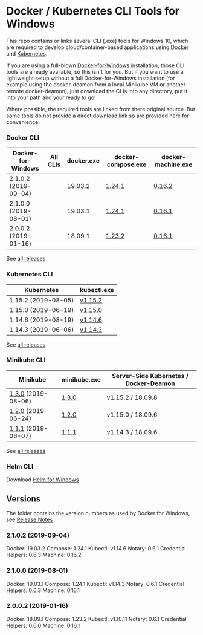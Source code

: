 # Docker / Kubernetes CLI Tools for Windows
This repo contains or links several CLI (.exe) tools for Windows 10, which are required to develop cloud/container-based applications using [Docker](https://www.docker.com/) and [Kubernetes](https://kubernetes.io/).

If you are using a full-blown [Docker-for-Windows](https://hub.docker.com/editions/community/docker-ce-desktop-windows) installation, those CLI tools are already available, so this isn't for you. But if you want to use a lightweight setup without a full Docker-for-Windows installation (for example using the docker-deamon from a local Minikube VM or another remote docker-deamon), just download the CLIs into any directory, put it into your path and your ready to go!

Where possible, the required tools are linked from there original source. But some tools do not provide a direct download link so are provided here for convenience.

### Docker CLI

| Docker-for-Windows | All CLIs | docker.exe | docker-compose.exe | docker-machine.exe |
| ---- | --- | --- | --- | --- |
| 2.1.0.2 (2019-09-04) | | 19.03.2 | [1.24.1](https://github.com/docker/compose/releases/tag/1.24.1) | [0.16.2](https://github.com/docker/machine/releases/tag/v0.16.2) |
| 2.1.0.0 (2019-08-01) | | 19.03.1 | [1.24.1](https://github.com/docker/compose/releases/tag/1.24.1) | [0.16.1](https://github.com/docker/machine/releases/tag/v0.16.1) |
| 2.0.0.2 (2019-01-16) | | 18.09.1 | [1.23.2](https://github.com/docker/compose/releases/tag/1.23.2) | [0.16.1](https://github.com/docker/machine/releases/tag/v0.16.0) |

See [all releases](https://docs.docker.com/docker-for-windows/release-notes/)

### Kubernetes CLI
| Kubernetes | kubectl.exe |
| ---- | --- |
| 1.15.2 (2019-08-05) | [v1.15.2](https://storage.googleapis.com/kubernetes-release/release/v1.15.2/bin/windows/amd64/kubectl.exe) |
| 1.15.0 (2019-06-19) | [v1.15.0](https://storage.googleapis.com/kubernetes-release/release/v1.15.0/bin/windows/amd64/kubectl.exe) |
| 1.14.6 (2019-08-19) | [v1.14.6](https://storage.googleapis.com/kubernetes-release/release/v1.14.6/bin/windows/amd64/kubectl.exe) |
| 1.14.3 (2019-06-06) | [v1.14.3](https://storage.googleapis.com/kubernetes-release/release/v1.14.3/bin/windows/amd64/kubectl.exe) |

See [all releases](https://github.com/kubernetes/kubernetes/releases)

### Minikube CLI
| Minikube | minikube.exe | Server-Side Kubernetes / Docker-Deamon |
| ---- | --- | --- |
| [1.3.0](https://github.com/kubernetes/minikube/releases/tag/v1.3.0) (2019-08-06) | [1.3.0](https://github.com/kubernetes/minikube/releases/download/v1.3.0/minikube-windows-amd64.exe) | v1.15.2 / 18.09.8 |
| [1.2.0](https://github.com/kubernetes/minikube/releases/tag/v1.2.0) (2019-06-24) | [1.2.0](https://github.com/kubernetes/minikube/releases/download/v1.2.0/minikube-windows-amd64.exe) | v1.15.0 / 18.09.6 |
| [1.1.1](https://github.com/kubernetes/minikube/releases/tag/v1.1.1) (2019-06-07) | [1.1.1](https://github.com/kubernetes/minikube/releases/download/v1.1.1/minikube-windows-amd64.exe) | v1.14.3 / 18.09.6  |

See [all releases](https://github.com/kubernetes/minikube/releases)

### Helm CLI
Download [Helm for Windows](https://github.com/helm/helm/releases)

## Versions
The folder contains the version numbers as used by Docker for Windows, see [Release Notes](https://docs.docker.com/docker-for-windows/release-notes/)

### 2.1.0.2 (2019-09-04)
Docker: 19.03.2
Compose: 1.24.1
Kubectl: v1.14.6
Notary: 0.6.1
Credential Helpers: 0.6.3
Machine: 0.16.2

### 2.1.0.0 (2019-08-01)
Docker: 19.03.1
Compose: 1.24.1
Kubectl: v1.14.3
Notary: 0.6.1
Credential Helpers: 0.6.3
Machine: 0.16.1

### 2.0.0.2 (2019-01-16)
Docker: 18.09.1
Compose: 1.23.2
Kubectl: v1.10.11
Notary: 0.6.1
Credential Helpers: 0.6.0
Machine: 0.16.1

